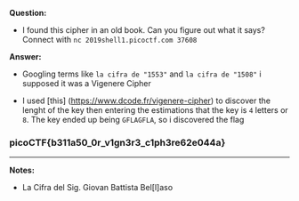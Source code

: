 __Question:__

- I found this cipher in an old book. Can you figure out what it says? Connect with `nc 2019shell1.picoctf.com 37608`

__Answer:__

- Googling terms like `la cifra de "1553"` and `la cifra de "1508"` i supposed it was a Vigenere Cipher

- I used [this] (https://www.dcode.fr/vigenere-cipher) to discover the lenght of the key then entering the estimations that the key is `4` letters or `8`. The key ended up being `GFLAGFLA`, so i discovered the flag


### picoCTF{b311a50_0r_v1gn3r3_c1ph3re62e044a}

* * *

__Notes:__

- La Cifra del Sig. Giovan Battista Bel[l]aso
